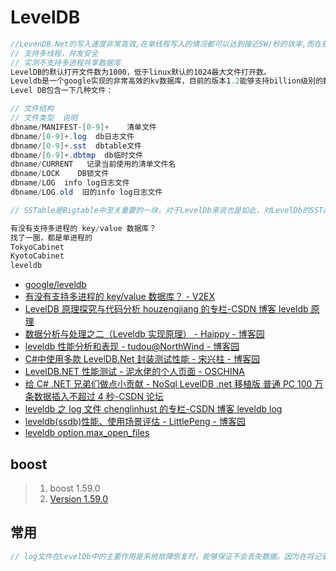 # LevelDB

```c#
//LevenDB.Net的写入速度非常高效,在单线程写入的情况都可以达到接近5W/秒的效率,而在获取上的效率更高5线程的并发读竟然可以达到15W/秒的能力....这读效果是相当的可观.
// 支持多线程，并发安全
// 实测不支持多进程共享数据库
LevelDB的默认打开文件数为1000，低于linux默认的1024最大文件打开数。
Leveldb是一个google实现的非常高效的kv数据库，目前的版本1.2能够支持billion级别的数据量了。 在这个数量级别下还有着非常高的性能，主要归功于它的良好的设计。特别是LSM算法。
Level DB包含一下几种文件：

// 文件结构
// 文件类型  说明
dbname/MANIFEST-[0-9]+    清单文件
dbname/[0-9]+.log  db日志文件
dbname/[0-9]+.sst  dbtable文件
dbname/[0-9]+.dbtmp  db临时文件
dbname/CURRENT   记录当前使用的清单文件名
dbname/LOCK    DB锁文件
dbname/LOG  info log日志文件
dbname/LOG.old  旧的info log日志文件

// SSTable是Bigtable中至关重要的一块，对于LevelDb来说也是如此，对LevelDb的SSTable实现细节的了解也有助于了解Bigtable中一些实现细节。

有没有支持多进程的 key/value 数据库？
找了一圈，都是单进程的
TokyoCabinet
KyotoCabinet
leveldb
```

- [google/leveldb](https://github.com/google/leveldb)
- [有没有支持多进程的 key/value 数据库？ - V2EX](https://www.v2ex.com/t/113147)
- [LevelDB 原理探究与代码分析 houzengjiang 的专栏-CSDN 博客 leveldb 原理](https://blog.csdn.net/houzengjiang/article/details/7718548)
- [数据分析与处理之二（Leveldb 实现原理） - Haippy - 博客园](https://www.cnblogs.com/haippy/archive/2011/12/04/2276064.html)
- [leveldb 性能分析和表现 - tudou@NorthWind - 博客园](https://www.cnblogs.com/ylqmf/archive/2011/08/02/2125414.html)
- [C#中使用多款 LevelDB.Net 封装测试性能 - 宋兴柱 - 博客园](https://www.cnblogs.com/songxingzhu/p/6009556.html)
- [LevelDB.NET 性能测试 - 泥水佬的个人页面 - OSCHINA](https://my.oschina.net/ikende/blog/304924?p={{currentPage-1}})
- [给 C# .NET 兄弟们做点小贡献 - NoSql LevelDB .net 移植版 普通 PC 100 万条数据插入不超过 4 秒-CSDN 论坛](https://bbs.csdn.net/topics/390448297)
- [leveldb 之 log 文件 chenglinhust 的专栏-CSDN 博客 leveldb log](https://blog.csdn.net/chdhust/article/details/82823766)
- [leveldb(ssdb)性能、使用场景评估 - LittlePeng - 博客园](https://www.cnblogs.com/lulu/p/4231810.html)
- [leveldb option.max_open_files](https://blog.csdn.net/lionzl/article/details/39802347/)

## boost

> 1. boost 1.59.0
> 2. [Version 1.59.0](https://www.boost.org/users/history/version_1_59_0.html)

## 常用

```c#
// log文件在LevelDb中的主要作用是系统故障恢复时，能够保证不会丢失数据。因为在将记录写入内存的Memtable之前，会先写入Log文件，这样即使系统发生故障，Memtable中的数据没有来得及Dump到磁盘的SSTable文件，LevelDB也可以根据log文件恢复内存的Memtable数据结构内容，不会造成系统丢失数据.
```
